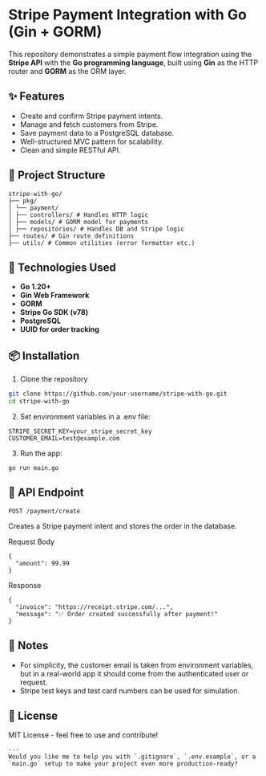 # Stripe Payment Integration with Go (Gin + GORM)

This repository demonstrates a simple payment flow integration using the **Stripe API** with the **Go programming language**, built using **Gin** as the HTTP router and **GORM** as the ORM layer.

## ✨ Features

- Create and confirm Stripe payment intents.
- Manage and fetch customers from Stripe.
- Save payment data to a PostgreSQL database.
- Well-structured MVC pattern for scalability.
- Clean and simple RESTful API.

## 📂 Project Structure
```
stripe-with-go/
├── pkg/
│ └── payment/
│ ├── controllers/ # Handles HTTP logic
│ ├── models/ # GORM model for payments
│ ├── repositories/ # Handles DB and Stripe logic
├── routes/ # Gin route definitions
├── utils/ # Common utilities (error formatter etc.)
```

## 🔧 Technologies Used

- **Go 1.20+**
- **Gin Web Framework**
- **GORM**
- **Stripe Go SDK (v78)**
- **PostgreSQL**
- **UUID for order tracking**

## 📦 Installation

1. Clone the repository
```bash
git clone https://github.com/your-username/stripe-with-go.git
cd stripe-with-go
```

2. Set environment variables in a .env file:
```
STRIPE_SECRET_KEY=your_stripe_secret_key
CUSTOMER_EMAIL=test@example.com
```

3. Run the app:
```
go run main.go
```

## 🧪 API Endpoint
```
POST /payment/create
```
Creates a Stripe payment intent and stores the order in the database.

Request Body

```
{
  "amount": 99.99
}
```
Response
```
{
  "invoice": "https://receipt.stripe.com/...",
  "message": "✅ Order created successfully after payment!"
}
```

## 📝 Notes
- For simplicity, the customer email is taken from environment variables, but in a real-world app it should come from the authenticated user or request.
- Stripe test keys and test card numbers can be used for simulation.

## 📄 License
MIT License - feel free to use and contribute!
```
---
Would you like me to help you with `.gitignore`, `.env.example`, or a `main.go` setup to make your project even more production-ready?
```
